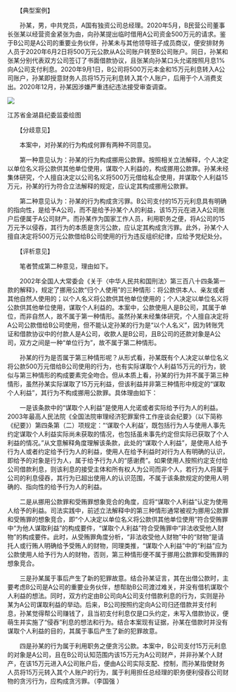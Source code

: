 　　【典型案例】

　　孙某，男，中共党员，A国有独资公司总经理。2020年5月，B民营公司董事长张某以经营资金紧张为由，向孙某提出临时借用A公司资金500万元的请求。鉴于B公司是A公司的重要业务伙伴，孙某未与其他领导班子成员商议，便安排财务人员于2020年6月2日将500万元公款从A公司账户转至B公司账户。同日，孙某和张某分别代表双方公司签订了书面借款协议，且张某向孙某口头允诺按照月息1%向A公司支付利息。2020年9月1日，B公司将500万元本金和15万元利息转入A公司账户，孙某即授意财务人员将15万元利息转入其个人账户，后用于个人消费支出。2020年12月，孙某因涉嫌严重违纪违法接受审查调查。

![](https://www.ccdi.gov.cn/hdjln/ywtt/202303/W020230324524049395306.jpeg)

江苏省金湖县纪委监委绘图

　　【分歧意见】

　　本案中，对孙某的行为构成何罪有两种不同意见。

　　第一种意见认为：孙某的行为构成挪用公款罪。按照相关立法解释，个人决定以单位名义将公款供其他单位使用，谋取个人利益的，构成挪用公款罪。孙某未经集体研究，个人擅自决定以公司名义将500万元借给私企使用，并谋取个人利益15万元，孙某的行为符合立法解释的规定，应认定其构成挪用公款罪。

　　第二种意见认为：孙某的行为构成贪污罪。B公司支付的15万元利息具有明确的指向性，是给予A公司，而不是给予孙某个人的利益，该15万元在进入A公司账户后便属于A公司财产。而孙某作为国家工作人员，利用职务之便，将A公司的15万元予以侵吞，其行为的本质是贪污公款，应认定其构成贪污罪。此外，孙某个人擅自决定将500万元公款借给B公司使用的行为违反组织纪律，应给予党纪处分。

　　【评析意见】

　　笔者赞成第二种意见，理由如下。

　　2002年全国人大常委会《关于〈中华人民共和国刑法〉第三百八十四条第一款的解释》，规定了挪用公款“归个人使用”的三种情形：将公款供本人、亲友或者其他自然人使用的；以个人名义将公款供其他单位使用的；个人决定以单位名义将公款供其他单位使用，谋取个人利益的。本案中，公款使用人是B公司，其属于单位，而非自然人，故不属于第一种情形。虽然孙某未经集体研究，个人擅自决定将A公司公款借给B公司使用，但不能认定孙某的行为是“以个人名义”，因为转账凭证和借款协议中的付款人是A公司，收款人是B公司，且B公司的还款对象是A公司，双方之间是一种“单位行为”，故不属于第二种情形。

　　孙某的行为是否属于第三种情形呢？从形式看，孙某既有个人决定以单位名义将公款500万元借给B公司使用的行为，也有实际谋取个人利益15万元的行为，貌似与第三种情形的构成要素完全吻合。但从本质上看，孙某的行为并不属于第三种情形，虽然孙某实际谋取了15万元利益，但该利益并非第三种情形中规定的“谋取个人利益”，其行为不构成挪用公款罪。具体理由如下： 

　　一是该条款中的“谋取个人利益”是使用人允诺或者实际给予行为人的利益。2003年最高人民法院《全国法院审理经济犯罪案件工作座谈会纪要》（以下简称《纪要》）第四条第（二）项规定：“‘谋取个人利益’，既包括行为人与使用人事先约定谋取个人利益实际尚未获取的情况，也包括虽未事先约定但实际已获取了个人利益的情况。”从文意解释角度理解该条款，此处的“谋取个人利益”，是使用人给予行为人或者约定给予行为人的利益，使用人在给予利益时对行为人有明确的认识，即给予的对象是行为人，属于给予行为人的“感谢费”。如果使用人按照约定支付给公司借款利息，则该利息的接受主体和所有权人为公司而非个人，若行为人将属于公司的利息侵吞，其行为已超出使用人的认识范围，不属于该条款规定的使用人明确的、指向性的给予行为人的利益。

　　二是从挪用公款罪和受贿罪想象竞合的角度，应将“谋取个人利益”认定为使用人给予的利益。司法实践中，前述立法解释中的第三种情形通常被视为挪用公款罪和受贿罪的想象竞合，即“个人决定以单位名义将公款供其他单位使用”符合受贿罪中“为他人谋取利益”的构成要件，“谋取个人利益”符合受贿罪中“非法收受他人财物”的构成要件。此时，从受贿罪角度分析，“非法收受他人财物”中的“财物”是请托人或行贿人明确给予受贿人的财物，同理类推，“谋取个人利益”中的“利益”应为公款使用人给予行为人的财物，否则，第三种情形便不属于挪用公款罪和受贿罪的想象竞合。

　　三是孙某属于事后产生了新的犯罪故意。结合孙某证言，其在出借公款时，主要考虑B公司是A公司的重要业务伙伴，想帮助B公司渡过难关，并没有借机谋取个人利益的想法。同时，双方约定由B公司向A公司支付借款利息的行为，实则是孙某为A公司谋取利益的举动。后来，B公司按照约定向A公司归还借款并支付利息，孙某觉得帮公司赚钱了，且当初支付利息仅是口头约定，未写入借款协议，便萌生并实施了“侵吞”利息的想法和行为。结合本案现有证据，孙某在借款时并没有谋取个人利益的目的，其属于事后产生了新的犯罪故意。

　　四是孙某的行为属于利用职务之便贪污公款。本案中，B公司支付15万元利息的对象是A公司，且在B公司认知范围内该15万元为A公司财产，并非孙某个人财产，在该15万元进入A公司账户后，便由A公司实际支配、控制，而孙某指使财务人员将15万元转入其个人账户的行为，属于利用担任总经理的职务便利侵吞公司财物的贪污行为，应构成贪污罪。（李国强 ）